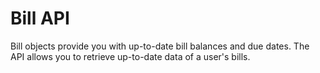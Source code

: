 # Bill API

Bill objects provide you with up-to-date bill balances and due dates. The API allows you to retrieve up-to-date data of a user's bills.